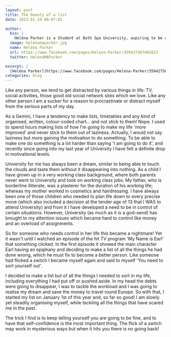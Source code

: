 ```yaml
---
layout: post
title: The beauty of a list
date: 2013-01-10 00:07:01

author:
  bio: |
    Heléna Parker is a Student at Bath Spa University, aspiring to be an Actress and Director. You can see her playing Elaine Fairy in the upcoming film <a href="http://www.godtech.co.uk/">G.O.D.Tech</a>.
  image: helenamaparker.jpg
  name: Heléna Parker
  url: https://www.facebook.com/pages/Helena-Parker/359427567401023
  twitter: HelenaMAParker

excerpt: |
  [Heléna Parker](https://www.facebook.com/pages/Helena-Parker/359427567401023) tells why listing the things she wants to do is helping her to realise her goals in life.
categories: blog
---
```


Like any person, we tend to get distracted by various things in life: TV, social activities, those good old social network sites which we love. Like any other person I am a sucker for a reason to procrastinate or distract myself from the serious parts of my day.

As a Gemini, I have a tendency to make lists, timetables and any kind of organised, written, colour-coded chart... and not stick to them! Nope. I used to spend hours making lists of how I'm going to make my life 'more improved' and never stick to them out of laziness. Actually, I would not say laziness but more gaining the motivation to do something. To be able to make one do something is a lot harder than saying 'I am going to do it', and recently since going into my last year of University I have felt a definite drop in motivational levels.

University for me has always been a dream, similar to being able to touch the clouds and taste them without it disappearing into nothing. As a child I have grown up in a very working class background, where both parents never went to University and took on working class jobs. My father, who is borderline illiterate, was a plasterer for the duration of his working life; whereas my mother worked in cosmetics and hairdressing. I have always been one of those children who needed to plan life down to every precise move (which also included a decision at the tender age of 13 that I WAS to attend University) and from it I have developed a need to be in control of certain situations. However, University (as much as it is a god-send) has brought to my attention issues which became hard to control like money and an overload of assignments.

So for someone who needs control in her life this became a nightmare! Yet it wasn't until I watched an episode of the hit TV program 'My Name is Earl' that something clicked. In the first episode it showed the main character Earl having an epiphany and deciding to make a list of all the things he had done wrong, which he must fix to become a better person. Like someone had flicked a switch I became myself again and said to myself 'You need to sort yourself out'.

I decided to make a list but of all the things I needed to sort in my life, including everything I had put off or pushed aside. In my head the debts were going to disappear, I was to tackle the workload and I was going to realise my dream and save the money to travel round Europe. So with that, I started my list on January 1st of this year and, so far so good! I am slowly yet steadily organising myself, while tackling all the things that have scared me in the past.

The trick I find is to keep telling yourself you are going to be fine, and to have that self-confidence is the most important thing. The flick of a switch may work in mysterious ways but when it hits you there is no going back!